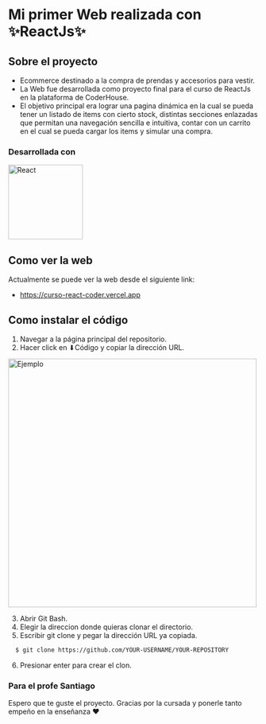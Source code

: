 # Mi primer Web realizada con ✨ReactJs✨

## Sobre el proyecto 
* Ecommerce destinado a la compra de prendas y accesorios para vestir.
* La Web fue desarrollada como proyecto final para el curso de ReactJs en la plataforma de CoderHouse.
* El objetivo principal era lograr una pagina dinámica en la cual se pueda tener un listado de items con cierto stock, distintas secciones enlazadas que permitan una navegación sencilla e intuitiva, contar con un carrito en el cual se pueda cargar los items y simular una compra.

### Desarrollada con
<a href="https://reactjs.org/">
<img src="https://shethink.in/wp-content/uploads/2021/07/react.js-img.png" alt="React" width="150" haigth="150">
</a>

## Como ver la web 
Actualmente se puede ver la web desde el siguiente link: 
* https://curso-react-coder.vercel.app 

## Como instalar el código
1. Navegar a la página principal del repositorio.
2. Hacer click en ⬇Código y copiar la dirección URL.

<img src="https://docs.github.com/assets/cb-33207/images/help/repository/https-url-clone-cli.png" alt="Ejemplo" width="500" height="500">

3. Abrir Git Bash.
4. Elegir la direccion donde quieras clonar el directorio.
5. Escribir git clone y pegar la dirección URL ya copiada.

```sh
  $ git clone https://github.com/YOUR-USERNAME/YOUR-REPOSITORY
  ```
6. Presionar enter para crear el clon.

### Para el profe Santiago 
Espero que te guste el proyecto.
Gracias por la cursada y ponerle tanto empeño en la enseñanza ❤
